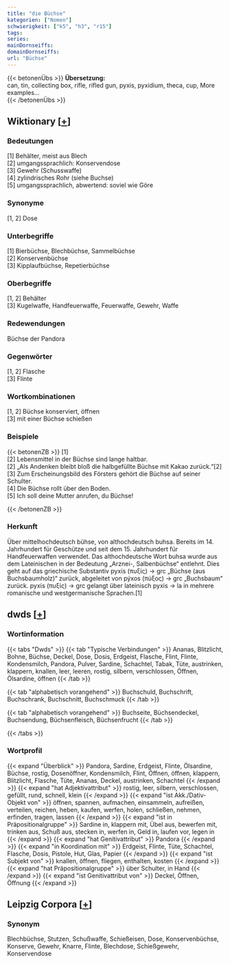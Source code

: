 ```yaml
---
title: "die Büchse"
kategorien: ["Nomen"]
schwierigkeit: ["k5", "h3", "r15"]
tags:
series:
mainDornseiffs:
domainDornseiffs:
url: "Büchse"
---
```


{{< betonenÜbs >}}
**Übersetzung:**  
can, tin, collecting box, rifle, rifled gun, pyxis, pyxidium, theca, cup, More examples...  
{{< /betonenÜbs >}}

## Wiktionary [[+](https://de.wiktionary.org/wiki/Büchse)]

### Bedeutungen
[1] Behälter, meist aus Blech  
[2] umgangssprachlich: Konservendose  
[3] Gewehr (Schusswaffe)  
[4] zylindrisches Rohr (siehe Buchse)  
[5] umgangssprachlich, abwertend: soviel wie Göre  

### Synonyme
[1, 2] Dose  

### Unterbegriffe
[1] Bierbüchse, Blechbüchse, Sammelbüchse  
[2] Konservenbüchse  
[3] Kipplaufbüchse, Repetierbüchse  

### Oberbegriffe
[1, 2] Behälter  
[3] Kugelwaffe, Handfeuerwaffe, Feuerwaffe, Gewehr, Waffe  

### Redewendungen
Büchse der Pandora  

### Gegenwörter
[1, 2] Flasche  
[3] Flinte  

### Wortkombinationen
[1, 2] Büchse konserviert, öffnen  
[3] mit einer Büchse schießen  

### Beispiele
{{< betonenZB >}}
[1]  
[2] Lebensmittel in der Büchse sind lange haltbar.  
[2] „Als Andenken bleibt bloß die halbgefüllte Büchse mit Kakao zurück.“[2]  
[3] Zum Erscheinungsbild des Försters gehört die Büchse auf seiner Schulter.  
[4] Die Büchse rollt über den Boden.  
[5] Ich soll deine Mutter anrufen, du Büchse!  

{{< /betonenZB >}}
### Herkunft
Über mittelhochdeutsch bühse, von althochdeutsch buhsa. Bereits im 14. Jahrhundert für Geschütze und seit dem 15. Jahrhundert für Handfeuerwaffen verwendet. Das althochdeutsche Wort buhsa wurde aus dem Lateinischen in der Bedeutung „Arznei-, Salbenbüchse“ entlehnt. Dies geht auf das griechische Substantiv pyxίs (πυξίς) → grc „Büchse (aus Buchsbaumholz)“ zurück, abgeleitet von pýxos (πύξος) → grc „Buchsbaum“ zurück. pyxίs (πυξίς) → grc gelangt über lateinisch pyxis → la in mehrere romanische und westgermanische Sprachen.[1]  



## dwds [[+](https://www.dwds.de/wb/Büchse)]

### Wortinformation
{{< tabs "Dwds" >}}
{{< tab "Typische Verbindungen" >}}
Ananas, Blitzlicht, Bohne, Büchse, Deckel, Dose, Dosis, Erdgeist, Flasche, Flint, Flinte, Kondensmilch, Pandora, Pulver, Sardine, Schachtel, Tabak, Tüte, austrinken, klappern, knallen, leer, leeren, rostig, silbern, verschlossen, Öffnen, Ölsardine, öffnen
{{< /tab >}}

{{< tab "alphabetisch vorangehend" >}}
Buchschuld, Buchschrift, Buchschrank, Buchschnitt, Buchschmuck
{{< /tab >}}

{{< tab "alphabetisch vorangehend" >}}
Buchseite, Büchsendeckel, Buchsendung, Büchsenfleisch, Büchsenfrucht
{{< /tab >}}

{{< /tabs >}}

### Wortprofil
{{< expand "Überblick" >}} Pandora, Sardine, Erdgeist, Flinte, Ölsardine, Büchse, rostig, Dosenöffner, Kondensmilch, Flint, Öffnen, öffnen, klappern, Blitzlicht, Flasche, Tüte, Ananas, Deckel, austrinken, Schachtel {{< /expand >}}
{{< expand "hat Adjektivattribut" >}} rostig, leer, silbern, verschlossen, gefüllt, rund, schnell, klein {{< /expand >}}
{{< expand "ist Akk./Dativ-Objekt von" >}} öffnen, spannen, aufmachen, einsammeln, aufreißen, verteilen, reichen, heben, kaufen, werfen, holen, schließen, nehmen, erfinden, tragen, lassen {{< /expand >}}
{{< expand "ist in Präpositionalgruppe" >}} Sardine in, klappern mit, Übel aus, bewerfen mit, trinken aus, Schuß aus, stecken in, werfen in, Geld in, laufen vor, legen in {{< /expand >}}
{{< expand "hat Genitivattribut" >}} Pandora {{< /expand >}}
{{< expand "in Koordination mit" >}} Erdgeist, Flinte, Tüte, Schachtel, Flasche, Dosis, Pistole, Hut, Glas, Papier {{< /expand >}}
{{< expand "ist Subjekt von" >}} knallen, öffnen, fliegen, enthalten, kosten {{< /expand >}}
{{< expand "hat Präpositionalgruppe" >}} über Schulter, in Hand {{< /expand >}}
{{< expand "ist Genitivattribut von" >}} Deckel, Öffnen, Öffnung {{< /expand >}}

## Leipzig Corpora [[+](https://corpora.uni-leipzig.de/en/res?word=Büchse&corpusId=deu_newscrawl-public_2018)]


### Synonym
Blechbüchse, Stutzen, Schußwaffe, Schießeisen, Dose, Konservenbüchse, Konserve, Gewehr, Knarre, Flinte, Blechdose, Schießgewehr, Konservendose

